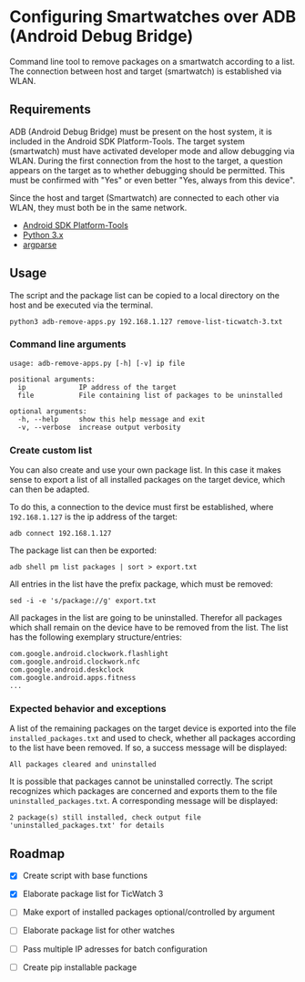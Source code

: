 # Configuring Smartwatches over ADB (Android Debug Bridge)
Command line tool to remove packages on a smartwatch according to a list. The connection between host and target (smartwatch) is established via WLAN.



## Requirements
ADB (Android Debug Bridge) must be present on the host system, it is included in the Android SDK Platform-Tools. The target system (smartwatch) must have activated developer mode and allow debugging via WLAN. During the first connection from the host to the target, a question appears on the target as to whether debugging should be permitted. This must be confirmed with "Yes" or even better "Yes, always from this device".

Since the host and target (Smartwatch) are connected to each other via WLAN, they must both be in the same network.

- [Android SDK Platform-Tools](https://developer.android.com/studio/releases/platform-tools)
- [Python 3.x](https://www.python.org/downloads/)
- [argparse](https://pypi.python.org/pypi/argparse)



## Usage
The script and the package list can be copied to a local directory on the host and be executed via the terminal.

`python3 adb-remove-apps.py 192.168.1.127 remove-list-ticwatch-3.txt `


### Command line arguments
```
usage: adb-remove-apps.py [-h] [-v] ip file

positional arguments:
  ip             IP address of the target
  file           File containing list of packages to be uninstalled

optional arguments:
  -h, --help     show this help message and exit
  -v, --verbose  increase output verbosity
```

### Create custom list
You can also create and use your own package list. In this case it makes sense to export a list of all installed packages on the target device, which can then be adapted.

To do this, a connection to the device must first be established, where `192.168.1.127` is the ip address of the target:

`adb connect 192.168.1.127`

The package list can then be exported:

`adb shell pm list packages | sort > export.txt`

All entries in the list have the prefix package, which must be removed:

`sed -i -e 's/package://g' export.txt `

All packages in the list are going to be uninstalled. Therefor all packages which shall remain on the device have to be removed from the list. The list has the following exemplary structure/entries:

```
com.google.android.clockwork.flashlight
com.google.android.clockwork.nfc
com.google.android.deskclock
com.google.android.apps.fitness
...
```

### Expected behavior and exceptions
A list of the remaining packages on the target device is exported into the file `installed_packages.txt` and used to check, whether all packages according to the list have been removed. If so, a success message will be displayed:

`All packages cleared and uninstalled`

It is possible that packages cannot be uninstalled correctly. The script recognizes which packages are concerned and exports them to the file `uninstalled_packages.txt`. A corresponding message will be displayed:

`2 package(s) still installed, check output file 'uninstalled_packages.txt' for details`







## Roadmap
- [x] Create script with base functions
- [x] Elaborate package list for TicWatch 3
- [ ] Make export of installed packages optional/controlled by argument
- [ ] Elaborate package list for other watches
- [ ] Pass multiple IP adresses for batch configuration
- [ ] Create pip installable package


